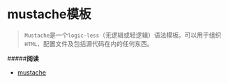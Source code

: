 # mustache模板

>`Mustache`是一个`logic-less`（无逻辑或轻逻辑）语法模板。可以用于组织`HTML`、配置文件及包括源代码在内的任何东西。

#####**阅读**
- [mustache](https://github.com/janl/mustache.js)